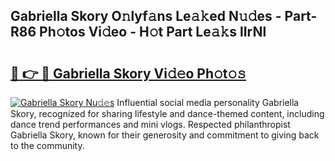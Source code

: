 ## Gabriella Skory O𝚗lyf𝚊ns Le𝚊𝚔ed N𝚞𝚍es - Part-R86 Ph𝚘tos Vi𝚍eo - H𝚘t Part Le𝚊𝚔s lIrNl

# <h2><a href="http://hfcypai.feru.top/?c=Gabriella+Skory">🔗 👉 🔴 Gabriella Skory Vi𝚍𝚎o Ph𝚘t𝚘𝚜</a></h2>

[![Gabriella Skory Nu𝚍𝚎s](https://i.imgur.com/0TWrTi3.gif)](http://hfcypai.feru.top/?c=Gabriella+Skory)
Influential social media personality Gabriella Skory, recognized for sharing lifestyle and dance-themed content, including dance trend performances and mini vlogs. Respected philanthropist Gabriella Skory, known for their generosity and commitment to giving back to the community. 
